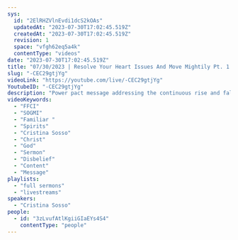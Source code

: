 ```yaml
---
sys:
  id: "2ElRHZVlnEvdi1dcS2kOAs"
  updatedAt: "2023-07-30T17:02:45.519Z"
  createdAt: "2023-07-30T17:02:45.519Z"
  revision: 1
  space: "vfgh62eq5a4k"
  contentType: "videos"
date: "2023-07-30T17:02:45.519Z"
title: "07/30/2023 | Resolve Your Heart Issues And Move Mightily Pt. 1 (Pastor Cristina Sosso)"
slug: "-CEC29gtjYg"
videoLink: "https://youtube.com/live/-CEC29gtjYg"
YoutubeID: "-CEC29gtjYg"
description: "Power pact message addressing the continuous rise and fall of ourselves through familiar spirits. How many times have we conquered a sin that has been burdening us, only for it to come back stronger? Pastor Cristina addressed many of points that we as Christ followers fall short or sometimes do not even realize we are doing. How many times have we said \"if you are wiling..\"? Our Lord is always willing. Do we not know His heart? That is disbelief and demonic. It is okay to ask God for help to believe, He is a good Father. Never be content with where you are in your Christ walk , we must always strive to move further into His kingdom. We have conquered death, and chosen life everlasting. I encourage you to re-listen to this message. This sermon was released at Freedom Fellowship Church International on July 30, 2023 by Pastor Cristina Sosso.\n"
videoKeywords:
  - "FFCI"
  - "SOGMI"
  - "Familiar "
  - "Spirits"
  - "Cristina Sosso"
  - "Christ"
  - "God"
  - "Sermon"
  - "Disbelief"
  - "Content"
  - "Message"
playlists:
  - "full sermons"
  - "livestreams"
speakers:
  - "Cristina Sosso"
people:
  - id: "3zLvufAtlKgiiGIaEYs4S4"
    contentType: "people"
---
```

